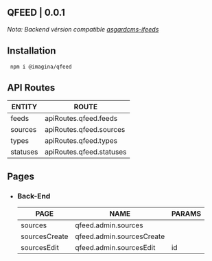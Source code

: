 ## QFEED  | 0.0.1

_Nota: Backend vérsion compatible [asgardcms-ifeeds](https://github.com/imagina/asgardcms-ifeeds)_

## Installation

`` npm i @imagina/qfeed``

## API Routes

| ENTITY  | ROUTE |
| ------------- | ------------- |
| feeds | apiRoutes.qfeed.feeds |
| sources | apiRoutes.qfeed.sources |
| types | apiRoutes.qfeed.types |
| statuses | apiRoutes.qfeed.statuses |

## Pages


- ### Back-End

  | PAGE | NAME | PARAMS |
  | ------------- | ------------- | ------------- |  
  | sources | qfeed.admin.sources |  |
  | sourcesCreate | qfeed.admin.sourcesCreate |  |
  | sourcesEdit | qfeed.admin.sourcesEdit | id |  

